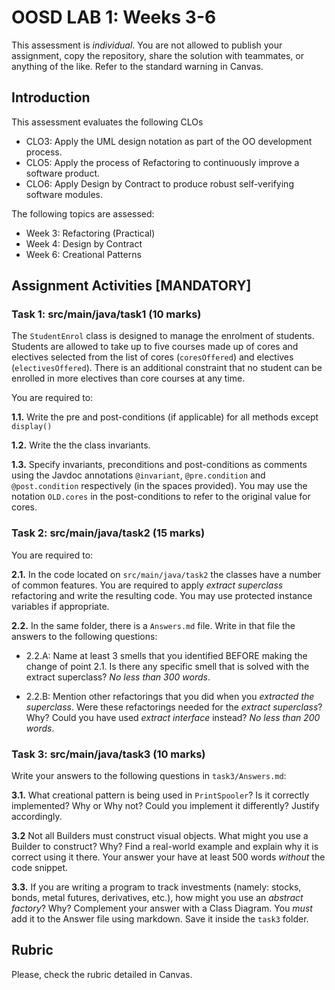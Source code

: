 # OOSD LAB 1: Weeks 3-6

This assessment is _individual_. You are not allowed to publish your assignment, copy the repository, share the solution with teammates, or anything of the like. Refer to the standard warning in Canvas.



## Introduction
This assessment evaluates the following CLOs

- CLO3: Apply the UML design notation as part of the OO development process.
- CLO5: Apply the process of Refactoring to continuously improve a software product.
- CLO6: Apply Design by Contract to produce robust self-verifying software modules.


The following topics are assessed:

- Week 3: Refactoring (Practical)
- Week 4: Design by Contract
- Week 6: Creational Patterns




## Assignment Activities [MANDATORY]

### Task 1: src/main/java/task1 (10 marks)

The `StudentEnrol` class is designed to manage the enrolment of students. Students are allowed to take up to five courses made up of cores and electives selected from the list of cores (`coresOffered`) and electives (`electivesOffered`). There is an additional constraint that no student can be enrolled in more electives than core courses at any time.  

You are required to:
 
 **1.1.** Write the pre and post-conditions (if applicable) for all methods except `display()`
 
 **1.2.** Write the the class invariants. 
 
 **1.3.** Specify invariants, preconditions and post-conditions as comments using the Javdoc annotations `@invariant`, `@pre.condition` and `@post.condition` respectively (in the spaces provided). You may use the notation `OLD.cores` in the post-conditions to refer to the original value for cores.    




### Task 2: src/main/java/task2 (15 marks)

You are required to:

**2.1.** In the code located on `src/main/java/task2` the classes have a number of common features. You are required to apply _extract superclass_ refactoring and write the resulting code. You may use protected instance variables if appropriate.

**2.2.** In the same folder, there is a `Answers.md` file. Write in that file the answers to the following questions:

  * 2.2.A: Name at least 3 smells that you identified BEFORE making the change of point 2.1. Is there any specific smell that is solved with the extract superclass? _No less than 300 words_.
  
  * 2.2.B: Mention other refactorings that you did when you _extracted the superclass_. Were these refactorings needed for the _extract superclass_? Why? Could you have used _extract interface_ instead? _No less than 200 words_.




### Task 3: src/main/java/task3 (10 marks)

Write your answers to the following questions in `task3/Answers.md`:

**3.1.** What creational pattern is being used in `PrintSpooler`? Is it correctly implemented? Why or Why not? Could you implement it differently? Justify accordingly. 

**3.2** Not all Builders must construct visual objects. What might you use a Builder to construct? Why? Find a real-world example and explain why it is correct using it there. Your answer your have at least 500 words _without_ the code snippet.

**3.3.** If you are writing a program to track investments (namely: stocks, bonds, metal futures, derivatives, etc.), how might you use an _abstract factory_? Why? Complement your answer with a Class Diagram. You _must_ add it to the Answer file using markdown. Save it inside the `task3` folder.





## Rubric

Please, check the rubric detailed in Canvas.